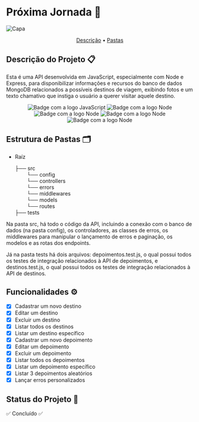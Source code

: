 # Próxima Jornada 🛫
![Capa](https://github.com/VictorGM01/proxima_jornada/assets/86068797/c3363b1a-47c9-428c-9f60-370b9c5a0ef2)

<p align="center">
 <a href="#descrição-do-projeto-">Descrição</a> •
 <a href="#estrutura-de-pastas-%EF%B8%8F">Pastas</a>
</p>

## Descrição do Projeto 📋
Esta é uma API desenvolvida em JavaScript, especialmente com Node e Express, para disponibilizar informações e recursos do banco de dados MongoDB relacionados a possíveis destinos de viagem, exibindo fotos e um texto chamativo que instiga o usuário a querer visitar aquele destino.

<div align="center">
    <img alt="Badge com a logo JavaScript" src="https://img.shields.io/badge/JavaScript-323330?style=for-the-badge&logo=javascript&logoColor=F7DF1E"/>
    <img alt="Badge com a logo Node" src="https://img.shields.io/badge/Node.js-43853D?style=for-the-badge&logo=node.js&logoColor=white"/>
    <img alt="Badge com a logo Node" src="https://img.shields.io/badge/Express.js-404D59?style=for-the-badge"/>
    <img alt="Badge com a logo Node" src="https://img.shields.io/badge/Jest-323330?style=for-the-badge&logo=Jest&logoColor=white"/>
    <img alt="Badge com a logo Node" src="https://img.shields.io/badge/MongoDB-4EA94B?style=for-the-badge&logo=mongodb&logoColor=white"/>
</div>

## Estrutura de Pastas 🗂️
* Raíz

    ├── src <br>
        &emsp;&emsp; └── config <br>
        &emsp;&emsp; └── controllers <br>
        &emsp;&emsp; └── errors <br>
        &emsp;&emsp; └── middlewares <br>
        &emsp;&emsp; └── models <br>
        &emsp;&emsp; └── routes <br>
    ├── tests <br>

Na pasta src, há todo o código da API, incluindo a conexão com o banco de dados (na pasta config), os controladores, as classes de erros, os middlewares para manipular o lançamento de erros e paginação, os modelos e as rotas dos endpoints.

Já na pasta tests há dois arquivos: depoimentos.test.js, o qual possui todos os testes de integração relacionados à API de depoimentos, e destinos.test.js, o qual possui todos os testes de integração relacionados à API de destinos.

## Funcionalidades ⚙️

- [x] Cadastrar um novo destino
- [x] Editar um destino
- [x] Excluir um destino
- [x] Listar todos os destinos
- [x] Listar um destino específico
- [x] Cadastrar um novo depoimento
- [x] Editar um depoimento
- [x] Excluir um depoimento
- [x] Listar todos os depoimentos
- [x] Listar um depoimento específico
- [x] Listar 3 depoimentos aleatórios
- [x] Lançar erros personalizados

## Status do Projeto 🔔

✅ Concluído ✅